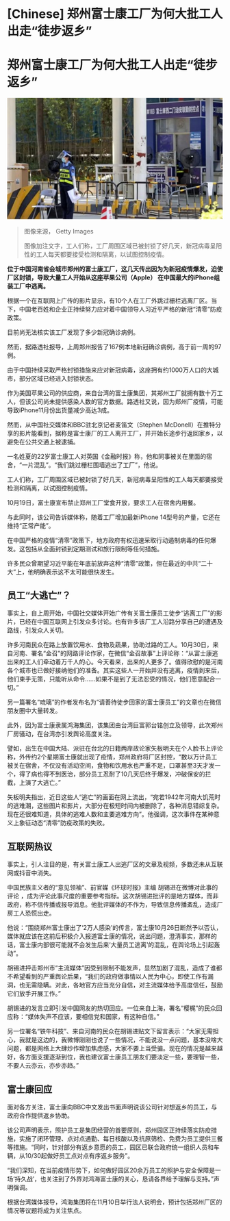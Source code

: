 # [Chinese] 郑州富士康工厂为何大批工人出走“徒步返乡”

#  郑州富士康工厂为何大批工人出走“徒步返乡”


![工人们又称，工厂周围区域已被封锁了好几天，新冠病毒呈阳性的工人每天都要接受检测和隔离，以试图控制疫情。](_127433320_whatsubject.jpg)

> 图像来源，  Getty Images
>
> 图像加注文字，工人们称，工厂周围区域已被封锁了好几天，新冠病毒呈阳性的工人每天都要接受检测和隔离，以试图控制疫情。

**位于中国河南省会城市郑州的富士康工厂，这几天传出因为为新冠疫情爆发，迫使厂区封锁，导致大量工人开始从这座苹果公司（Apple） 在中国最大的iPhone组装工厂中逃离。**

根据一个在互联网上广传的影片显示，有10个人在工厂外跳过栅栏逃离厂区。当下，中国老百姓和企业正持续努力应对着中国领导人习近平严格的新冠“清零”防疫政策。

目前尚无法核实该工厂发现了多少新冠确诊病例。

然而，据路透社报导，上周郑州报告了167例本地新冠确诊病例，高于前一周的97例。

由于中国持续采取严格封锁措施来应对新冠病毒，这座拥有约1000万人口的大城市，部分区域已经进入封锁状态。

作为美国苹果公司的供应商，来自台湾的富士康集团，其郑州工厂就拥有数十万工人，但该公司尚未提供感染人数的官方数据。路透社又说，因为郑州厂疫情，可能导致iPhone11月份出货量减少高达3成。

然而，从中国社交媒体和BBC驻北京记者麦笛文（Stephen McDonell）在推特分享的影片能看到，据称是富士康厂的工人离开工厂，并开始长途步行返回家乡，以避免在公共交通上被逮捕。

一名姓夏的22岁富士康工人对英国《金融时报》称，他和同事被关在里面的宿舍，“一片混乱”。“我们跳过栅栏围墙逃出了工厂”，他说。

工人们称，工厂周围区域已被封锁了好几天，新冠病毒呈阳性的工人每天都要接受检测和隔离，以试图控制疫情。

10月19日，富士康宣布禁止郑州工厂堂食开放，要求工人在宿舍内用餐。

与此同时，该公司告诉媒体称，随着工厂增加最新iPhone 14型号的产量，它还在维持“正常产能”。

在中国严格的疫情“清零”政策下，地方政府有权迅速采取行动遏制病毒的任何爆发。这包括从全面封锁到定期测试和旅行限制等任何措施。

许多民众曾期望习近平能在年底前放弃这种“清零”政策，但在最近的中共“二十大”上，他明确表示这不太可能很快发生。

##  员工“大逃亡”？

事实上，自上周开始，中国社交媒体开始广传有关富士康员工徒步“逃离工厂”的影片，已经在中国互联网上引发众多讨论。也有许多该厂工人沿路分享自己的遭遇及路线，引发众人关切。

许多河南民众在路上放置饮用水、食物及蔬果，协助过路的工人。10月30日，来自河南、署名“金召”的网路评论作家，在微信“金召故事”上评论称：“从富士康逃出来的工人们牵动着万千人的心。今天看来，出来的人更多了。值得欣慰的是河南各个城市也已做好接纳他们的准备。其实这些人一开始并没有逃离，疫情到来后，他们束手无策，只能听从命令......如果不是到了无法忍受的情况，他们愿意配合一切。”

另一篇署名“琉璃”的作者发布名为“请善待徒步回家的富士康员工”的文章也在微信朋友圈中大量转发。

此外，因为富士康隶属鸿海集团，该集团由台湾巨富郭台铭创立及领导，此次郑州厂房骚动，在台湾亦引发舆论高度关注。

譬如，出生在中国大陆、派驻在台北的日籍两岸政论家矢板明夫在个人脸书上评论称，外传约2个星期富士康就出现了疫情，郑州政府将厂区封控，“数以万计员工被关在宿舍，不仅没有活动空间，食物和饮用水也严重不足，口罩甚至3天才发一个，得了病也得不到医治，部分员工忍耐了10几天后终于爆发，冲破保安的拦截，上演了大逃亡。”

矢板明夫指出，近日这些人“逃亡”的画面在网上流出，“宛若1942年河南大饥荒时的逃难潮，这些图片和影片，大部分在极短时间内被删除了，各种消息错综复杂。现在还很难知道，具体的逃难人数和主要逃难方向”。他强调，这次事件在某种意义上象征动态“清零”防疫政策的失败。

##  互联网热议

事实上，引人注目的是，有关富士康工人出逃厂区的文章及视频，多数还未从互联网或抖音中消失。

中国民族主义者的“意见领袖”、前官媒《环球时报》主编 胡锡进在微博对此事的评论  ，成为评论此事尺度的重要参考指标。这次胡锡进批评的是地方媒体，而非政府，称不信传播或报导消息。他批评媒体的不作为，导致信息传播紊乱，造成厂房工人恐慌出走。

他说：“围绕郑州富士康出了‘2万人感染’的传言，富士康10月26日断然予以否认，媒体就应该在这前后积极介入报道富士康的情况，说出问题，澄清事实，那样的话，富士康内部很可能就不会发生后来‘大量员工逃离’的混乱，在舆论场上引起轰动”。

胡锡进抨击郑州市“主流媒体”因受到限制不能发声，显然加剧了混乱，造成了谁都不希望看到的严重舆论后果，“我们的政府做事情以人民为中心，即使工作有漏洞，也无需隐瞒。对此，各地官方应当充分自信，对主流媒体给予高度信任，鼓励它们放手开展工作。”

胡锡进的发言立即引发中国网友的热切回应。一位来自上海，署名“樱梶”的民众回应称：“媒体失声不应该，要相信党和国家，有这种自信。”

另一位署名“铁牛科技”、来自河南的民众在胡锡进贴文下留言表示：“大家无需担心，我就是这边的，我微博刚刚也说了一些情况，不能说没一点问题，基本没啥大问题，都是网络上大肆炒作增加焦虑感，大家不要上当受骗。现在的情况是越来越好，各方面支援逐渐到位，我也建议富士康员工朋友们要淡定一些，要理智一些，不要人云亦云，亦步亦趋。”

##  富士康回应

面对各方关注，富士康向BBC中文发出书面声明说该公司针对想返乡的员工，与政府合作提供返乡协助。

该公司声明表示，照护员工是集团经营的首要原则，郑州园区正持续落实防疫措施，实施了闭环管理、点对点通勤、每日核酸以及抗原筛检、免费为员工提供三餐等措施。“同时，针对部分有返乡意愿的员工，园区已联合政府统一组织人员和车辆，从10/30起做好员工点对点有序返乡服务”。

“我们深知，在当前疫情形势下，如何做好园区20余万员工的照护与安全保障是一场‘持久战’，也关注到了外界对鸿海富士康的关心，恳请各界给予理解与支持。”声明强调。

根据台湾媒体报导，鸿海集团将在11月10日举行法人说明会，预计包括郑州厂区的情况等议题将成为关注焦点。


